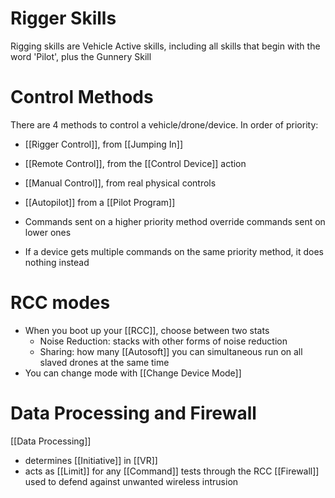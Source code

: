 # Rigger Skills
Rigging skills are Vehicle Active skills, including all skills that begin with the word 'Pilot', plus the Gunnery Skill

# Control Methods
There are 4 methods to control a vehicle/drone/device.  In order of priority:
- [[Rigger Control]], from [[Jumping In]]
- [[Remote Control]], from the [[Control Device]] action
- [[Manual Control]], from real physical controls
- [[Autopilot]] from a [[Pilot Program]]

- Commands sent on a higher priority method override commands sent on lower ones
- If a device gets multiple commands on the same priority method, it does nothing instead

# RCC modes
- When you boot up your [[RCC]], choose between two stats
	- Noise Reduction: stacks with other forms of noise reduction
	- Sharing: how many [[Autosoft]] you can simultaneous run on all slaved drones at the same time
- You can change mode with [[Change Device Mode]] 

# Data Processing and Firewall
[[Data Processing]]
- determines [[Initiative]] in [[VR]]
- acts as [[Limit]] for any [[Command]] tests through the RCC
[[Firewall]] used to defend against unwanted wireless intrusion